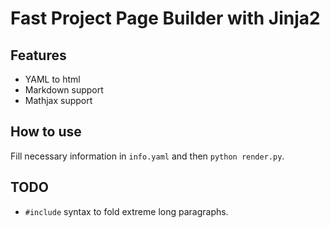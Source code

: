 # Fast Project Page Builder with Jinja2

## Features

* YAML to html
* Markdown support
* Mathjax support

## How to use 

Fill necessary information in `info.yaml` and then `python render.py`.

## TODO

* `#include` syntax to fold extreme long paragraphs.

